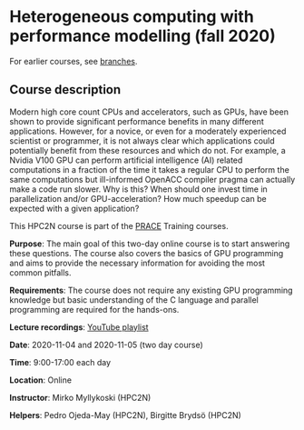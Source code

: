 # Heterogeneous computing with performance modelling (fall 2020)

For earlier courses, see
[branches](https://git.cs.umu.se/mirkom/gpu_course/-/branches). 

## Course description

Modern high core count CPUs and accelerators, such as GPUs, have been shown to
provide significant performance benefits in many different applications.
However, for a novice, or even for a moderately experienced scientist or
programmer, it is not always clear which applications could potentially benefit
from these resources and which do not. For example, a Nvidia V100 GPU can
perform artificial intelligence (AI) related computations in a fraction of the
time it takes a regular CPU to perform the same computations but ill-informed
OpenACC compiler pragma can actually make a code run slower. Why is this? When
should one invest time in parallelization and/or GPU-acceleration? How much
speedup can be expected with a given application?

This HPC2N course is part of the [PRACE](https://training.prace-ri.eu/)
Training courses.

**Purpose**: The main goal of this two-day online course is to start answering
these questions. The course also covers the basics of GPU programming and aims
to provide the necessary information for avoiding the most common pitfalls.

**Requirements**: The course does not require any existing GPU programming
knowledge but basic understanding of the C language and parallel programming are
required for the hands-ons.

**Lecture recordings**: [YouTube playlist](https://www.youtube.com/playlist?list=PL6jMHLEmPVLxMm_e4Vwd6-5HUOpDpYaGQ)

**Date**: 2020-11-04 and 2020-11-05 (two day course)

**Time**: 9:00-17:00 each day

**Location**: Online

**Instructor**: Mirko Myllykoski (HPC2N)

**Helpers**: Pedro Ojeda-May (HPC2N), Birgitte Brydsö (HPC2N)
